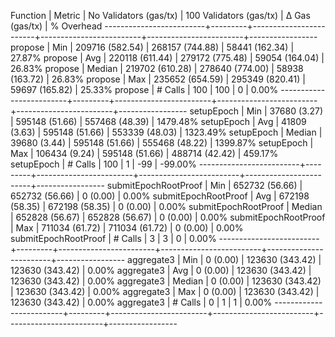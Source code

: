 Function                 | Metric  | No Validators (gas/tx) | 100 Validators (gas/tx) |         Δ Gas (gas/tx) |   % Overhead
-------------------------+---------+------------------------+-------------------------+------------------------+-----------------
propose                  | Min     |     209716 (582.54)    |      268157 (744.88)    |      58441 (162.34)    |      27.87%
propose                  | Avg     |     220118 (611.44)    |      279172 (775.48)    |      59054 (164.04)    |      26.83%
propose                  | Median  |     219702 (610.28)    |      278640 (774.00)    |      58938 (163.72)    |      26.83%
propose                  | Max     |     235652 (654.59)    |      295349 (820.41)    |      59697 (165.82)    |      25.33%
propose                  | # Calls |                    100 |                     100 |                      0 |       0.00%
-------------------------+---------+------------------------+-------------------------+------------------------+-----------------
setupEpoch               | Min     |      37680 (3.27)      |      595148 (51.66)     |     557468 (48.39)     |    1479.48%
setupEpoch               | Avg     |      41809 (3.63)      |      595148 (51.66)     |     553339 (48.03)     |    1323.49%
setupEpoch               | Median  |      39680 (3.44)      |      595148 (51.66)     |     555468 (48.22)     |    1399.87%
setupEpoch               | Max     |     106434 (9.24)      |      595148 (51.66)     |     488714 (42.42)     |     459.17%
setupEpoch               | # Calls |                    100 |                       1 |                    -99 |     -99.00%
-------------------------+---------+------------------------+-------------------------+------------------------+-----------------
submitEpochRootProof     | Min     |     652732 (56.66)     |      652732 (56.66)     |          0 (0.00)      |       0.00%
submitEpochRootProof     | Avg     |     672198 (58.35)     |      672198 (58.35)     |          0 (0.00)      |       0.00%
submitEpochRootProof     | Median  |     652828 (56.67)     |      652828 (56.67)     |          0 (0.00)      |       0.00%
submitEpochRootProof     | Max     |     711034 (61.72)     |      711034 (61.72)     |          0 (0.00)      |       0.00%
submitEpochRootProof     | # Calls |                      3 |                       3 |                      0 |       0.00%
-------------------------+---------+------------------------+-------------------------+------------------------+-----------------
aggregate3               | Min     |          0 (0.00)      |      123630 (343.42)    |     123630 (343.42)    |       0.00%
aggregate3               | Avg     |          0 (0.00)      |      123630 (343.42)    |     123630 (343.42)    |       0.00%
aggregate3               | Median  |          0 (0.00)      |      123630 (343.42)    |     123630 (343.42)    |       0.00%
aggregate3               | Max     |          0 (0.00)      |      123630 (343.42)    |     123630 (343.42)    |       0.00%
aggregate3               | # Calls |                      0 |                       1 |                      1 |       0.00%
-------------------------+---------+------------------------+-------------------------+------------------------+-----------------
